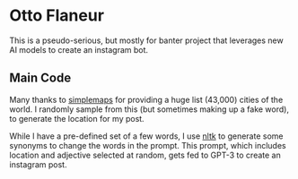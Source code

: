 # Otto Flaneur

This is a pseudo-serious, but mostly for banter project that leverages new AI models to create an instagram bot.

## Main Code
Many thanks to [simplemaps](https://simplemaps.com/data/world-cities) for providing a huge list (43,000) cities of the world. I randomly sample from this (but sometimes making up a fake word), to generate the location for my post. 

While I have a pre-defined set of a few words, I use [nltk](https://www.nltk.org/howto/wordnet.html) to generate some synonyms to change the words in the prompt. This prompt, which includes location and adjective selected at random, gets fed to GPT-3 to create an instagram post. 

